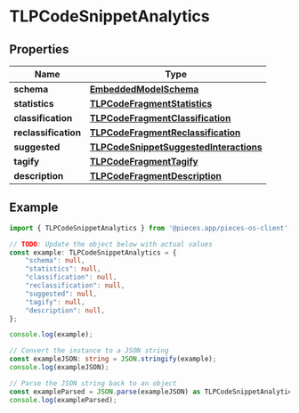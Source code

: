 
# TLPCodeSnippetAnalytics


## Properties

Name | Type
------------ | -------------
**schema** | [**EmbeddedModelSchema**](EmbeddedModelSchema)
**statistics** | [**TLPCodeFragmentStatistics**](TLPCodeFragmentStatistics)
**classification** | [**TLPCodeFragmentClassification**](TLPCodeFragmentClassification)
**reclassification** | [**TLPCodeFragmentReclassification**](TLPCodeFragmentReclassification)
**suggested** | [**TLPCodeSnippetSuggestedInteractions**](TLPCodeSnippetSuggestedInteractions)
**tagify** | [**TLPCodeFragmentTagify**](TLPCodeFragmentTagify)
**description** | [**TLPCodeFragmentDescription**](TLPCodeFragmentDescription)

## Example

```typescript
import { TLPCodeSnippetAnalytics } from '@pieces.app/pieces-os-client';

// TODO: Update the object below with actual values
const example: TLPCodeSnippetAnalytics = {
    "schema": null,
    "statistics": null,
    "classification": null,
    "reclassification": null,
    "suggested": null,
    "tagify": null,
    "description": null,
};

console.log(example);

// Convert the instance to a JSON string
const exampleJSON: string = JSON.stringify(example);
console.log(exampleJSON);

// Parse the JSON string back to an object
const exampleParsed = JSON.parse(exampleJSON) as TLPCodeSnippetAnalytics;
console.log(exampleParsed);
```



